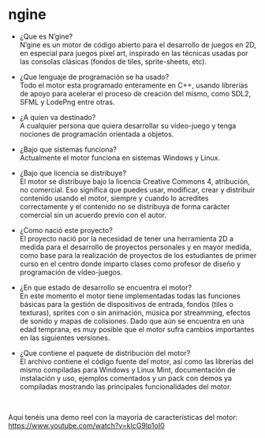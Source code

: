 # ngine

- ¿Que es N’gine?<br>
N’gine es un motor de código abierto para el desarrollo de juegos en 2D, en especial para juegos pixel art, inspirado en las técnicas usadas por las consolas clásicas (fondos de tiles, sprite-sheets, etc).<br>

- ¿Que lenguaje de programación se ha usado?<br>
Todo el motor esta programado enteramente en C++, usando librerías de apoyo para acelerar el proceso de creación del mismo, como SDL2, SFML y LodePng entre otras.<br>

- ¿A quien va destinado?<br>
 A cualquier persona que quiera desarrollar su vídeo-juego y tenga nociones de programación orientada a objetos.<br>

- ¿Bajo que sistemas funciona?<br>
Actualmente el motor funciona en sistemas Windows y Linux.<br>

- ¿Bajo que licencia se distribuye?<br>
El motor se distribuye bajo la licencia Creative Commons 4, atribución, no comercial. Eso significa que puedes usar, modificar, crear y distribuir contenido usando el motor, siempre y cuando lo acredites correctamente y el contenido no se distribuya de forma carácter comercial sin un acuerdo previo con el autor.<br>

- ¿Como nació este proyecto?<br>
El proyecto nació por la necesidad de tener una herramienta 2D a medida para el desarrollo de proyectos personales y en mayor medida, como base para la realización de proyectos de los estudiantes de primer curso en el centro donde imparto clases como profesor de diseño y programación de vídeo-juegos.<br>

- ¿En que estado de desarrollo se encuentra el motor?<br>
En este momento el motor tiene implementadas todas las funciones básicas para la gestión de dispositivos de entrada, fondos (tiles o texturas), sprites con o sin animación, música por streamming, efectos de sonido y mapas de colisiones. Dado que aún se encuentra en una edad temprana, es muy posible que el motor sufra cambios importantes en las siguientes versiones.<br>

- ¿Que contiene el paquete de distribución del motor?<br>
El archivo contiene el código fuente del motor, así como las librerías del mismo compiladas para Windows y Linux Mint, documentación de instalación y uso, ejemplos comentados y un pack con demos ya compiladas mostrando las principales funcionalidades del motor.<br>
<br>

Aquí tenéis una demo reel con la mayoría de características del motor:<br>
https://www.youtube.com/watch?v=kIcG9lp1oI0
<br>
